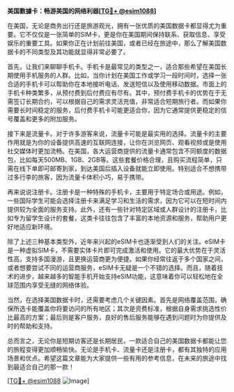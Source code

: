 **美国數據卡：畅游美国的网络利器[[TG💪+ @esim1088](https://t.me/s/esim1088)]**

在美国，无论是商务出行还是旅游观光，拥有一张优质的美国数据卡都显得尤为重要。它不仅仅是一张简单的SIM卡，更是你在美国期间保持联系、获取信息、享受娱乐的重要工具。如果你正在计划前往美国，或者已经在旅途中，那么了解美国数据卡的不同类型及其功能就显得非常必要了。

首先，让我们来聊聊手机卡。手机卡是最常见的类型之一，适合那些希望在美国长期使用手机服务的人群。比如，当你计划在美国工作或学习一段时间时，选择一张合适的手机卡可以帮助你在本地接听电话、发送短信以及使用移动数据。市面上的手机卡种类繁多，从预付费到后付费应有尽有。其中，预付费手机卡的优势在于无需签订长期合约，可以根据自己的需求灵活充值，非常适合短期旅行者。而如果你需要长时间稳定的服务，后付费手机卡可能更适合你，因为它通常提供更稳定的信号覆盖和更多的附加服务。

接下来是流量卡。对于许多游客来说，流量卡可能是最实用的选择。流量卡的主要作用就是为你的设备提供高速的互联网连接，让你在浏览网页、观看视频或是使用社交媒体时更加流畅。在美国，各大运营商提供的流量卡通常包含不同额度的数据包，比如每天500MB、1GB、2GB等。这些套餐价格合理，且购买流程简单，只需在线下单即可邮寄到家，到达美国后插入设备就能立即使用。特别适合不想携带过多行李的旅客，因为流量卡体积小巧，易于携带。

再来说说注册卡。注册卡是一种特殊的手机卡，主要用于特定场合或用途。例如，一些国际学生可能会选择注册卡来满足学习和生活的需求，因为它可以在短时间内提供较为全面的服务支持。此外，还有一些针对特定区域或人群设计的注册卡，比如专为留学生设计的套餐，这类卡往往包含了丰富的本地资源和服务，帮助用户更好地适应新环境。

除了上述三种基本类型外，近年来兴起的eSIM卡也逐渐受到人们的关注。eSIM卡是一种虚拟SIM卡，不需要实体卡片即可完成激活和使用。它的最大优势在于灵活性高，支持多国漫游，且更换运营商更为便捷。如果你经常往返于多个国家之间，或者想要尝试不同的运营商服务，eSIM卡无疑是一个不错的选择。而且，随着技术的进步，越来越多的智能手机开始支持eSIM功能，这意味着你可以轻松地在全球范围内享受无缝的网络体验。

当然，在选择美国数据卡时，还需要考虑几个关键因素。首先是网络覆盖范围，确保所选卡能覆盖你将要访问的所有地区；其次是资费标准，根据自身需求挑选性价比最高的方案；最后则是客户服务，良好的售后服务能够在遇到问题时为你提供及时的帮助和支持。

总而言之，无论你是短期访客还是长期居民，一款适合自己的美国数据卡都能让您的旅程变得更加顺畅愉快。无论是手机卡、流量卡还是注册卡，都有其独特的应用场景和优点。希望这篇文章能为大家提供一些有用的参考信息，在未来的旅途中找到最适合自己的那一款！

[[TG💪+ @esim1088](https://t.me/s/esim1088) ![Image](https://i.postimg.cc/4NQfJmqS/Snipaste-2025-05-13-00-14-12.png)]